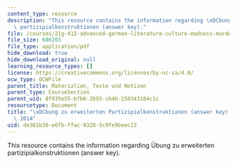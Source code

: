 ```yaml
---
content_type: resource
description: "This resource contains the information regarding \xDCbung zu erweiterten\
  \ partizipialkonstruktionen (answer key)."
file: /courses/21g-412-advanced-german-literature-culture-madness-murder-mysteries-fall-2014/de361b30e6fbffac93285c9fe9beec13_MIT21G_412F14_Wo10-11_expa.pdf
file_size: 686203
file_type: application/pdf
hide_download: true
hide_download_original: null
learning_resource_types: []
license: https://creativecommons.org/licenses/by-nc-sa/4.0/
ocw_type: OCWFile
parent_title: Materialien, Texte und Notizen
parent_type: CourseSection
parent_uid: 8f935e55-bfb6-2b93-cb4b-250343184c1c
resourcetype: Document
title: "\xDCbung zu erweiterten Partizipialkonstruktionen (answer key) - 21G.412 Fall\
  \ 2014"
uid: de361b30-e6fb-ffac-9328-5c9fe9beec13
---
```

This resource contains the information regarding Übung zu erweiterten partizipialkonstruktionen (answer key).